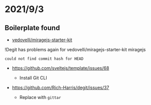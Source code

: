 # 2021/9/3
## Boilerplate found
- [vedovelli/miragejs-starter-kit](https://github.com/vedovelli/miragejs-starter-kit)

!Degit has problems again for vedovelli/miragejs-starter-kit miragejs

```
could not find commit hash for HEAD
```

- https://github.com/sveltejs/template/issues/68
  - Install Git CLI

- https://github.com/Rich-Harris/degit/issues/37
  - Replace with `gittar`